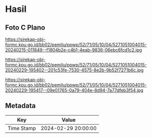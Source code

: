 # Hasil

## Foto C Plano

https://sirekap-obj-formc.kpu.go.id/bb02/pemilu/ppwp/52/71/05/10/04/5271051004015-20240215-011849--f1804b2e-c4b1-4eab-9836-06ebc6fcd1c2.jpg

https://sirekap-obj-formc.kpu.go.id/bb02/pemilu/ppwp/52/71/05/10/04/5271051004015-20240229-195402--201c53fe-7530-4575-8e2b-9b52f7271b6c.jpg

https://sirekap-obj-formc.kpu.go.id/bb02/pemilu/ppwp/52/71/05/10/04/5271051004015-20240229-195417--09e01765-0a79-404e-8d94-7a77dfeb3f54.jpg


## Metadata

| Key        | Value               |
| ---------- | ------------------- |
| Time Stamp | 2024-02-29 20:00:00 |



